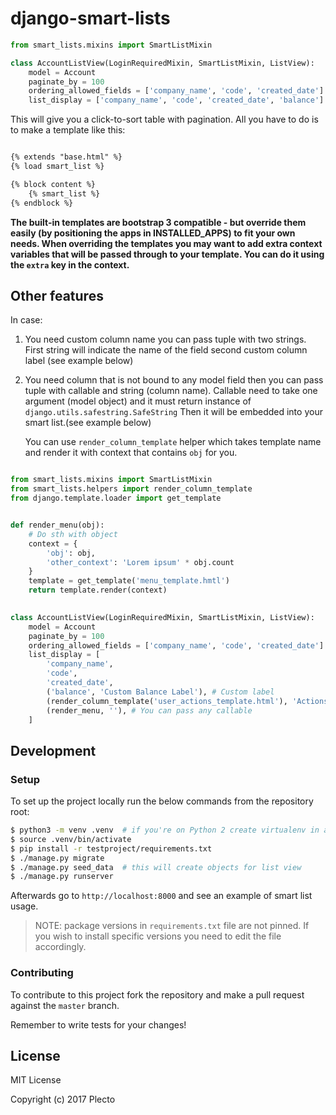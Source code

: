 # django-smart-lists

```python
from smart_lists.mixins import SmartListMixin

class AccountListView(LoginRequiredMixin, SmartListMixin, ListView):
    model = Account
    paginate_by = 100
    ordering_allowed_fields = ['company_name', 'code', 'created_date']
    list_display = ['company_name', 'code', 'created_date', 'balance']
```

This will give you a click-to-sort table with pagination. All you have to do is to make a template like this:

```html

{% extends "base.html" %}
{% load smart_list %}

{% block content %}
    {% smart_list %}
{% endblock %}

```
**The built-in templates are bootstrap 3 compatible - but override them easily (by positioning the apps in INSTALLED_APPS) to fit your own needs.
  When overriding the templates you may want to add extra context variables that will be passed through to your template.
  You can do it using the `extra` key in the context.**

## Other features

In case:
1. You need custom column name you can pass tuple with two strings.
   First string will indicate the name of the field second custom column label (see example below)
2. You need column that is not bound to any model field then you can pass tuple with callable and string (column name).
   Callable need to take one argument (model object) and it must return instance of `django.utils.safestring.SafeString`
   Then it will be embedded into your smart list.(see example below)
   
   You can use `render_column_template` helper which takes template name and render it with context that contains `obj` for you. 
   

```python

from smart_lists.mixins import SmartListMixin
from smart_lists.helpers import render_column_template
from django.template.loader import get_template


def render_menu(obj):
    # Do sth with object
    context = {
        'obj': obj,
        'other_context': 'Lorem ipsum' * obj.count 
    }
    template = get_template('menu_template.hmtl')
    return template.render(context)
    

class AccountListView(LoginRequiredMixin, SmartListMixin, ListView):
    model = Account
    paginate_by = 100
    ordering_allowed_fields = ['company_name', 'code', 'created_date']
    list_display = [
        'company_name',
        'code',
        'created_date',
        ('balance', 'Custom Balance Label'), # Custom label
        (render_column_template('user_actions_template.html'), 'Actions') ,
        (render_menu, ''), # You can pass any callable
    ]
```

## Development

### Setup

To set up the project locally run the below commands from the repository root:

```bash
$ python3 -m venv .venv  # if you're on Python 2 create virtualenv in another, appropriate way
$ source .venv/bin/activate
$ pip install -r testproject/requirements.txt
$ ./manage.py migrate
$ ./manage.py seed_data  # this will create objects for list view
$ ./manage.py runserver  
```

Afterwards go to `http://localhost:8000` and see an example of smart list usage.

> NOTE: package versions in `requirements.txt` file are not pinned. If you wish to install specific versions
> you need to edit the file accordingly.

### Contributing 

To contribute to this project fork the repository and make a pull request against the `master` branch.

Remember to write tests for your changes!

## License

MIT License

Copyright (c) 2017 Plecto
